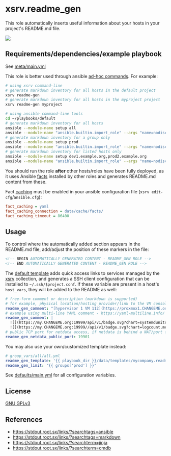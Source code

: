 # xsrv.readme_gen

This role automatically inserts useful information about your hosts in your project's README.md file.

[![](https://i.imgur.com/IwDDpyW.png)](https://i.imgur.com/IwDDpyW.png)

## Requirements/dependencies/example playbook

See [meta/main.yml](meta/main.yml)

This role is better used through ansible [ad-hoc commands](https://docs.ansible.com/ansible/latest/user_guide/intro_adhoc.html). For example:

```bash
# using xsrv command-line
# generate markdown inventory for all hosts in the default project
xsrv readme-gen
# generate markdown inventory for all hosts in the myproject project
xsrv readme-gen myproject
```

```bash
# using ansible command-line tools
cd ~/playbooks/default
# generate markdown inventory for all hosts
ansible --module-name setup all
ansible --module-name "ansible.builtin.import_role" --args "name=nodiscc.xsrv.readme_gen" localhost
# generate markdown inventory for a group only
ansible --module-name setup prod
ansible --module-name "ansible.builtin.import_role" --args "name=nodiscc.xsrv.readme_gen" --extra-vars "readme_gen_limit={{ groups['prod'] }}" localhost
# generate markdown inventory for listed hosts only
ansible --module-name setup dev1.example.org,prod2.example.org
ansible --module-name "ansible.builtin.import_role" --args "name=nodiscc.xsrv.readme_gen" --extra-vars "readme_gen_limit={{ ['dev1.example.org', 'prod2.example.org'] }}" localhost
```

You should run the role **after** other hosts/roles have been fully deployed, as it uses Ansible [facts](https://docs.ansible.com/ansible/latest/user_guide/playbooks_vars_facts.html) installed by other roles and generates README.md content from these.

Fact [caching](https://docs.ansible.com/ansible/latest/playbook_guide/playbooks_vars_facts.html#caching-facts) must be enabled in your ansible configuration file (`xsrv edit-cfg`/`ansible.cfg`):

```ini
fact_caching = yaml
fact_caching_connection = data/cache/facts/
fact_caching_timeout = 86400
```

## Usage

To control where the automatically added section appears in the README.md file, add/adjust the position of these markers in the file:

```markdown
<!-- BEGIN AUTOMATICALLY GENERATED CONTENT - README_GEN ROLE -->
<!-- END AUTOMATICALLY GENERATED CONTENT - README_GEN ROLE -->
```

The [default template](templates/readme_gen.md.j2) adds quick access links to services managed by the [xsrv](https://xsrv.readthedocs.io/) collection, and generates a SSH client configuration that can be installed to `~/.ssh/$project.conf`.
If these variable are present in a host's `host_vars`, they will be added to the README as well:

```yaml
# free-form comment or description (markdown is supported)
# for example, physical location/hosting provider/link to the VM console/serial number...
readme_gen_comment: "[hypervisor 1 VM 112](https://proxmox1.CHANGEME.org:8006/#v1:0:=qemu%2F112:4:::::8::)"
# example using multi-line YAML comment - https://yaml-multiline.info/
readme_gen_comment: |
  ![](https://my.CHANGEME.org:19999/api/v1/badge.svg?chart=systemdunits_service-units.service_unit_state&alarm=systemd_service_units_state&refresh=auto)
  ![](https://my.CHANGEME.org:19999//api/v1/badge.svg?chart=logcount.messages&alarm=logcount_error&refresh=auto)
# public TCP port for netdata access, if netdata is behind a NAT/port forwarding
readme_gen_netdata_public_port: 19901
```

You may also use your own/customized template instead:

```yaml
# group_vars/all/all.yml
readme_gen_template: '{{ playbook_dir }}/data/templates/mycompany.readme_gen.j2'
readme_gen_limit: "{{ groups['prod'] }}"
```
See [defaults/main.yml](defaults/main.yml) for all configuration variables.


## License

[GNU GPLv3](../../LICENSE)


## References

- https://stdout.root.sx/links/?searchtags=ansible
- https://stdout.root.sx/links/?searchtags=markdown
- https://stdout.root.sx/links/?searchterm=jinja
- https://stdout.root.sx/links/?searchterm=cmdb
